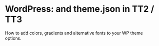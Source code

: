 # WordPress: and theme.json in TT2 / TT3

How to add colors, gradients and alternative fonts to your WP theme options.
